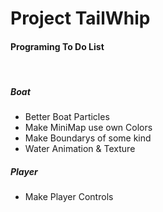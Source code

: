 # Project TailWhip


<h4>Programing To Do List</h4><br>

<h5> Boat </h5>


- Better Boat Particles <br>
- Make MiniMap use own Colors <br>
- Make Boundarys of some kind <br>
- Water Animation & Texture <br>

<h5> Player </h5>

- Make Player Controls <br>
